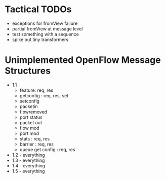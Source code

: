 # Tactical TODOs
- exceptions for fromView failure
- partial fromView at message level
- test something with a sequence
- spike out tiny transformers

# Unimplemented OpenFlow Message Structures
- 1.1
    - feature: req, res
    - getconfig : req, res, set
    - setconfig
    - packetin
    - flowremoved
    - port status
    - packet out
    - flow mod
    - port mod
    - stats : req, res
    - barrier : req, res
    - queue get config : req, res
- 1.2 - everything
- 1.3 - everything
- 1.4 - everything
- 1.5 - everything
